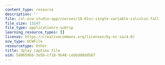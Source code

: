 ```yaml
---
content_type: resource
description: ''
file: /ol-ocw-studio-app/courses/18-01sc-single-variable-calculus-fall-2010/5d0659bb3e5bcf189b48cebbd88dd587_cdRMY39EYbs.srt
file_size: 13147
file_type: application/x-subrip
learning_resource_types: []
license: https://creativecommons.org/licenses/by-nc-sa/4.0/
ocw_type: OCWFile
resourcetype: Other
title: 3play caption file
uid: 5d0659bb-3e5b-cf18-9b48-cebbd88dd587
---
```

